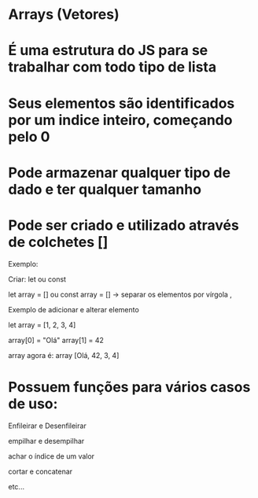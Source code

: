 # Arrays (Vetores)

# É uma estrutura do JS para se trabalhar com todo tipo de lista

# Seus elementos são identificados por um indice inteiro, começando pelo 0

# Pode armazenar qualquer tipo de dado e ter qualquer tamanho

# Pode ser criado e utilizado através de colchetes []

Exemplo:

Criar: let ou const

let array = [] ou const array = [] -> separar os elementos por vírgola , 

Exemplo de adicionar e alterar elemento

let array = [1, 2, 3, 4]

array[0] = "Olá"
array[1] = 42

array agora é: array [Olá, 42, 3, 4]

# Possuem funções para vários casos de uso:

Enfileirar e Desenfileirar

empilhar e desempilhar

achar o índice de um valor

cortar e concatenar

etc...